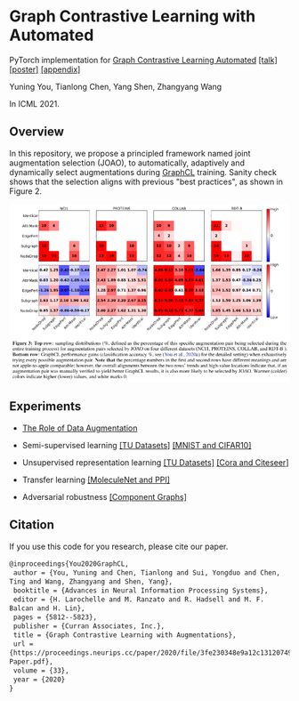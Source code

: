 # Graph Contrastive Learning with Automated

PyTorch implementation for [Graph Contrastive Learning Automated]() [[talk]]() [[poster]]() [[appendix]]()

Yuning You, Tianlong Chen, Yang Shen, Zhangyang Wang

In ICML 2021.

## Overview

In this repository, we propose a principled framework named joint augmentation selection (JOAO), to automatically, adaptively and dynamically select augmentations during [GraphCL](https://arxiv.org/abs/2010.13902) training.
Sanity check shows that the selection aligns with previous "best practices", as shown in Figure 2.

![](./joao.png)

## Experiments

* [The Role of Data Augmentation](https://github.com/Shen-Lab/GraphCL/tree/master/semisupervised_TU#exploring-the-role-of-data-augmentation-in-graphcl)

* Semi-supervised learning [[TU Datasets]](https://github.com/Shen-Lab/GraphCL/tree/master/semisupervised_TU#graphcl-with-sampled-augmentations) [[MNIST and CIFAR10]](https://github.com/Shen-Lab/GraphCL/tree/master/semisupervised_MNIST_CIFAR10)

* Unsupervised representation learning [[TU Datasets]](https://github.com/Shen-Lab/GraphCL/tree/master/unsupervised_TU) [[Cora and Citeseer]](https://github.com/Shen-Lab/GraphCL/tree/master/unsupervised_Cora_Citeseer)

* Transfer learning [[MoleculeNet and PPI]](https://github.com/Shen-Lab/GraphCL/tree/master/transferLearning_MoleculeNet_PPI)

* Adversarial robustness [[Component Graphs]](https://github.com/Shen-Lab/GraphCL/tree/master/adversarialRobustness_Component)

## Citation

If you use this code for you research, please cite our paper.

```
@inproceedings{You2020GraphCL,
 author = {You, Yuning and Chen, Tianlong and Sui, Yongduo and Chen, Ting and Wang, Zhangyang and Shen, Yang},
 booktitle = {Advances in Neural Information Processing Systems},
 editor = {H. Larochelle and M. Ranzato and R. Hadsell and M. F. Balcan and H. Lin},
 pages = {5812--5823},
 publisher = {Curran Associates, Inc.},
 title = {Graph Contrastive Learning with Augmentations},
 url = {https://proceedings.neurips.cc/paper/2020/file/3fe230348e9a12c13120749e3f9fa4cd-Paper.pdf},
 volume = {33},
 year = {2020}
}
```
